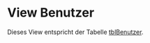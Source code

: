
# View Benutzer

Dieses View entspricht der Tabelle [tblBenutzer](https://doc.magellan7-toolbox.stueber.de/datenstruktur/tabellen/tblBenutzer/).
